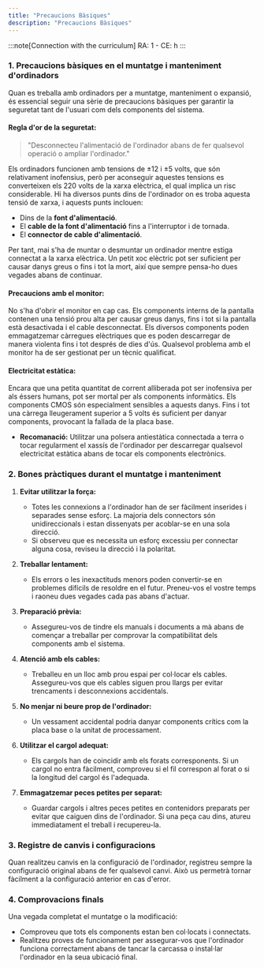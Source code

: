 ```yaml
---
title: "Precaucions Bàsiques"
description: "Precaucions Bàsiques"
---
```


:::note[Connection with the curriculum]
RA: 1 - CE: h
:::


### **1. Precaucions bàsiques en el muntatge i manteniment d'ordinadors**

Quan es treballa amb ordinadors per a muntatge, manteniment o expansió, és essencial seguir una sèrie de precaucions bàsiques per garantir la seguretat tant de l'usuari com dels components del sistema.

#### **Regla d'or de la seguretat:**
> "Desconnecteu l'alimentació de l'ordinador abans de fer qualsevol operació o ampliar l'ordinador."

Els ordinadors funcionen amb tensions de ±12 i ±5 volts, que són relativament inofensius, però per aconseguir aquestes tensions es converteixen els 220 volts de la xarxa elèctrica, el qual implica un risc considerable. Hi ha diversos punts dins de l'ordinador on es troba aquesta tensió de xarxa, i aquests punts inclouen:

- Dins de la **font d'alimentació**.
- El **cable de la font d'alimentació** fins a l'interruptor i de tornada.
- El **connector de cable d'alimentació**.

Per tant, mai s'ha de muntar o desmuntar un ordinador mentre estiga connectat a la xarxa elèctrica. Un petit xoc elèctric pot ser suficient per causar danys greus o fins i tot la mort, així que sempre pensa-ho dues vegades abans de continuar.

#### **Precaucions amb el monitor:**
No s'ha d'obrir el monitor en cap cas. Els components interns de la pantalla contenen una tensió prou alta per causar greus danys, fins i tot si la pantalla està desactivada i el cable desconnectat. Els diversos components poden emmagatzemar càrregues elèctriques que es poden descarregar de manera violenta fins i tot després de dies d'ús. Qualsevol problema amb el monitor ha de ser gestionat per un tècnic qualificat.

#### **Electricitat estàtica:**
Encara que una petita quantitat de corrent alliberada pot ser inofensiva per als éssers humans, pot ser mortal per als components informàtics. Els components CMOS són especialment sensibles a aquests danys. Fins i tot una càrrega lleugerament superior a 5 volts és suficient per danyar components, provocant la fallada de la placa base.

- **Recomanació:** Utilitzar una polsera antiestàtica connectada a terra o tocar regularment el xassís de l'ordinador per descarregar qualsevol electricitat estàtica abans de tocar els components electrònics.

### **2. Bones pràctiques durant el muntatge i manteniment**

1. **Evitar utilitzar la força:**
   - Totes les connexions a l'ordinador han de ser fàcilment inserides i separades sense esforç. La majoria dels connectors són unidireccionals i estan dissenyats per acoblar-se en una sola direcció.
   - Si observeu que es necessita un esforç excessiu per connectar alguna cosa, reviseu la direcció i la polaritat.

2. **Treballar lentament:**
   - Els errors o les inexactituds menors poden convertir-se en problemes difícils de resoldre en el futur. Preneu-vos el vostre temps i raoneu dues vegades cada pas abans d'actuar.

3. **Preparació prèvia:**
   - Assegureu-vos de tindre els manuals i documents a mà abans de començar a treballar per comprovar la compatibilitat dels components amb el sistema.

4. **Atenció amb els cables:**
   - Treballeu en un lloc amb prou espai per col·locar els cables. Assegureu-vos que els cables siguen prou llargs per evitar trencaments i desconnexions accidentals.

5. **No menjar ni beure prop de l'ordinador:**
   - Un vessament accidental podria danyar components crítics com la placa base o la unitat de processament.

6. **Utilitzar el cargol adequat:**
   - Els cargols han de coincidir amb els forats corresponents. Si un cargol no entra fàcilment, comproveu si el fil correspon al forat o si la longitud del cargol és l'adequada.

7. **Emmagatzemar peces petites per separat:**
   - Guardar cargols i altres peces petites en contenidors preparats per evitar que caiguen dins de l'ordinador. Si una peça cau dins, atureu immediatament el treball i recupereu-la.

### **3. Registre de canvis i configuracions**

Quan realitzeu canvis en la configuració de l'ordinador, registreu sempre la configuració original abans de fer qualsevol canvi. Això us permetrà tornar fàcilment a la configuració anterior en cas d'error.

### **4. Comprovacions finals**

Una vegada completat el muntatge o la modificació:
- Comproveu que tots els components estan ben col·locats i connectats.
- Realitzeu proves de funcionament per assegurar-vos que l'ordinador funciona correctament abans de tancar la carcassa o instal·lar l'ordinador en la seua ubicació final.


